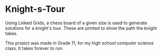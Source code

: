 # Knight-s-Tour
Using Linked Grids, a chess board of a given size is used to generate solutions for a knight's tour. These are printed to show the path the knight takes.

This project was made in Grade 11, for my high school computer science class. It takes forever to run.
